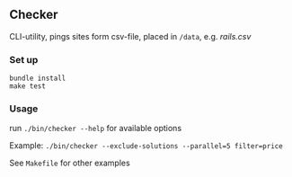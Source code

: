 ## Checker
CLI-utility, pings sites form csv-file, placed in ```/data```, e.g. *rails.csv*

### Set up
```
bundle install
make test
```

### Usage
run ```./bin/checker --help``` for available options

Example: ```./bin/checker --exclude-solutions --parallel=5 filter=price```

See ```Makefile``` for other examples

